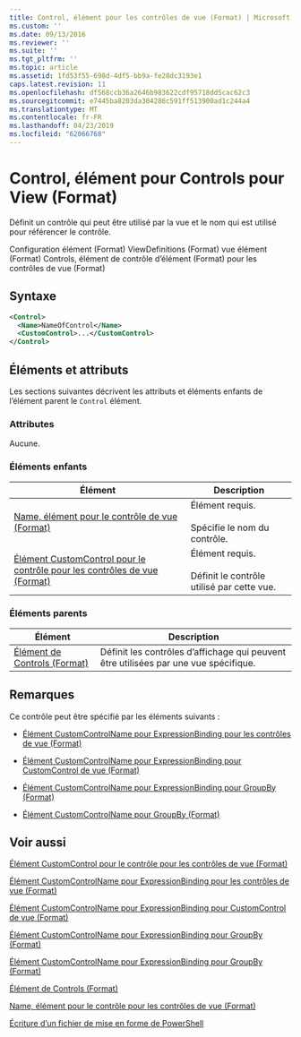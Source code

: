 ```yaml
---
title: Control, élément pour les contrôles de vue (Format) | Microsoft Docs
ms.custom: ''
ms.date: 09/13/2016
ms.reviewer: ''
ms.suite: ''
ms.tgt_pltfrm: ''
ms.topic: article
ms.assetid: 1fd53f55-698d-4df5-bb9a-fe28dc3193e1
caps.latest.revision: 11
ms.openlocfilehash: df568ccb36a2646b983622cdf95718dd5cac62c3
ms.sourcegitcommit: e7445ba8203da304286c591ff513900ad1c244a4
ms.translationtype: MT
ms.contentlocale: fr-FR
ms.lasthandoff: 04/23/2019
ms.locfileid: "62066768"
---
```

# <a name="control-element-for-controls-for-view--format"></a>Control, élément pour Controls pour View (Format)

Définit un contrôle qui peut être utilisé par la vue et le nom qui est utilisé pour référencer le contrôle.

Configuration élément (Format) ViewDefinitions (Format) vue élément (Format) Controls, élément de contrôle d’élément (Format) pour les contrôles de vue (Format)

## <a name="syntax"></a>Syntaxe

```xml
<Control>
  <Name>NameOfControl</Name>
  <CustomControl>...</CustomControl>
</Control>
```

## <a name="attributes-and-elements"></a>Éléments et attributs

Les sections suivantes décrivent les attributs et éléments enfants de l’élément parent le `Control` élément.

### <a name="attributes"></a>Attributes

Aucune.

### <a name="child-elements"></a>Éléments enfants

|Élément|Description|
|-------------|-----------------|
|[Name, élément pour le contrôle de vue (Format)](./name-element-for-control-for-controls-for-view-format.md)|Élément requis.<br /><br /> Spécifie le nom du contrôle.|
|[Élément CustomControl pour le contrôle pour les contrôles de vue (Format)](./customcontrol-element-for-control-for-controls-for-view-format.md)|Élément requis.<br /><br /> Définit le contrôle utilisé par cette vue.|

### <a name="parent-elements"></a>Éléments parents

|Élément|Description|
|-------------|-----------------|
|[Élément de Controls (Format)](./controls-element-for-view-format.md)|Définit les contrôles d’affichage qui peuvent être utilisées par une vue spécifique.|

## <a name="remarks"></a>Remarques

Ce contrôle peut être spécifié par les éléments suivants :

- [Élément CustomControlName pour ExpressionBinding pour les contrôles de vue (Format)](./customcontrolname-element-for-expressionbinding-for-controls-for-view-format.md)

- [Élément CustomControlName pour ExpressionBinding pour CustomControl de vue (Format)](./customcontrolname-element-for-expressionbinding-for-customcontrol-for-view-format.md)

- [Élément CustomControlName pour ExpressionBinding pour GroupBy (Format)](./customcontrolname-element-for-expressionbinding-for-groupby-format.md)

- [Élément CustomControlName pour GroupBy (Format)](./customcontrolname-element-for-groupby-format.md)

## <a name="see-also"></a>Voir aussi

[Élément CustomControl pour le contrôle pour les contrôles de vue (Format)](./customcontrol-element-for-control-for-controls-for-view-format.md)

[Élément CustomControlName pour ExpressionBinding pour les contrôles de vue (Format)](./customcontrolname-element-for-expressionbinding-for-controls-for-view-format.md)

[Élément CustomControlName pour ExpressionBinding pour CustomControl de vue (Format)](./customcontrolname-element-for-expressionbinding-for-customcontrol-for-view-format.md)

[Élément CustomControlName pour ExpressionBinding pour GroupBy (Format)](./customcontrolname-element-for-expressionbinding-for-groupby-format.md)

[Élément CustomControlName pour ExpressionBinding pour GroupBy (Format)](./customcontrolname-element-for-expressionbinding-for-groupby-format.md)

[Élément de Controls (Format)](./controls-element-for-view-format.md)

[Name, élément pour le contrôle pour les contrôles de vue (Format)](./name-element-for-control-for-controls-for-view-format.md)

[Écriture d’un fichier de mise en forme de PowerShell](./writing-a-powershell-formatting-file.md)
